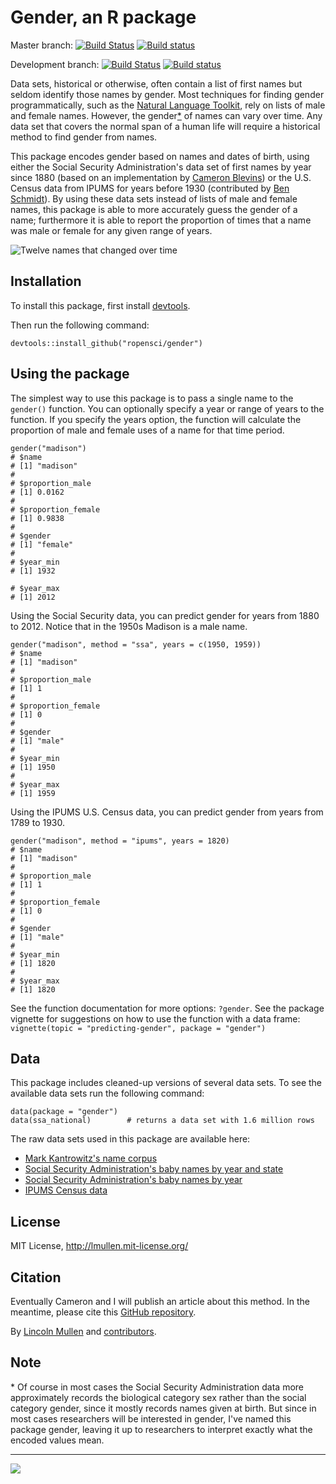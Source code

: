 # Gender, an R package

Master branch:
[![Build Status](https://travis-ci.org/ropensci/gender.svg?branch=master)](https://travis-ci.org/ropensci/gender)
[![Build status](https://ci.appveyor.com/api/projects/status/56q80n66voo9rks2/branch/master)](https://ci.appveyor.com/project/lmullen/gender/branch/master)

Development branch:
[![Build Status](https://travis-ci.org/ropensci/gender.svg?branch=develop)](https://travis-ci.org/ropensci/gender)
[![Build status](https://ci.appveyor.com/api/projects/status/56q80n66voo9rks2/branch/develop)](https://ci.appveyor.com/project/lmullen/gender/branch/develop)

Data sets, historical or otherwise, often contain a list of first names
but seldom identify those names by gender. Most techniques for finding
gender programmatically, such as the [Natural Language Toolkit][], rely
on lists of male and female names. However, the gender[\*][] of names
can vary over time. Any data set that covers the normal span of a human
life will require a historical method to find gender from names.

This package encodes gender based on names and dates of birth, using
either the Social Security Administration's data set of first names by
year since 1880 (based on an implementation by [Cameron Blevins][]) or
the U.S. Census data from IPUMS for years before 1930 (contributed by
[Ben Schmidt][]). By using these data sets instead of lists of male and
female names, this package is able to more accurately guess the gender
of a name; furthermore it is able to report the proportion of times that
a name was male or female for any given range of years.

![Twelve names that changed over time][]

## Installation

To install this package, first install [devtools][].

Then run the following command:

    devtools::install_github("ropensci/gender")

## Using the package

The simplest way to use this package is to pass a single name to the
`gender()` function. You can optionally specify a year or range of years
to the function. If you specify the years option, the function will
calculate the proportion of male and female uses of a name for that time
period.

    gender("madison")
    # $name
    # [1] "madison"
    #
    # $proportion_male
    # [1] 0.0162
    #
    # $proportion_female
    # [1] 0.9838
    #
    # $gender
    # [1] "female"
    #
    # $year_min
    # [1] 1932

    # $year_max
    # [1] 2012

Using the Social Security data, you can predict gender for years from
1880 to 2012. Notice that in the 1950s Madison is a male name.

    gender("madison", method = "ssa", years = c(1950, 1959))
    # $name
    # [1] "madison"
    # 
    # $proportion_male
    # [1] 1
    # 
    # $proportion_female
    # [1] 0
    # 
    # $gender
    # [1] "male"
    # 
    # $year_min
    # [1] 1950
    # 
    # $year_max
    # [1] 1959

Using the IPUMS U.S. Census data, you can predict gender from years from
1789 to 1930.

    gender("madison", method = "ipums", years = 1820)
    # $name
    # [1] "madison"
    # 
    # $proportion_male
    # [1] 1
    # 
    # $proportion_female
    # [1] 0
    # 
    # $gender
    # [1] "male"
    # 
    # $year_min
    # [1] 1820
    # 
    # $year_max
    # [1] 1820

See the function documentation for more options: `?gender`. See the
package vignette for suggestions on how to use the function with a data
frame: `vignette(topic = "predicting-gender", package = "gender")`

## Data

This package includes cleaned-up versions of several data sets. To see
the available data sets run the following command:

    data(package = "gender")
    data(ssa_national)        # returns a data set with 1.6 million rows

The raw data sets used in this package are available here:

-   [Mark Kantrowitz's name corpus][]
-   [Social Security Administration's baby names by year and state][]
-   [Social Security Administration's baby names by year][]
-   [IPUMS Census data][]

## License

MIT License, <http://lmullen.mit-license.org/>

## Citation

Eventually Cameron and I will publish an article about this method. In
the meantime, please cite this [GitHub repository][].

By [Lincoln Mullen][] and [contributors][].

## Note

<a name="gender-vs-sex"></a>\* Of course in most cases the Social
Security Administration data more approximately records the biological
category sex rather than the social category gender, since it mostly
records names given at birth. But since in most cases researchers will
be interested in gender, I've named this package gender, leaving it up
to researchers to interpret exactly what the encoded values mean.

---
[![](http://ropensci.org/public_images/github_footer.png)](http://ropensci.org)


  [Natural Language Toolkit]: http://www.nltk.org/
  [\*]: #gender-vs-sex
  [Cameron Blevins]: http://www.cameronblevins.org/
  [Ben Schmidt]: http://benschmidt.org/
  [Twelve names that changed over time]: https://raw.github.com/lmullen/gender/master/changing-names.png
  [devtools]: https://github.com/hadley/devtools
  [Mark Kantrowitz's name corpus]: http://www.cs.cmu.edu/afs/cs/project/ai-repository/ai/areas/nlp/corpora/names/0.html
  [Social Security Administration's baby names by year and state]: http://catalog.data.gov/dataset/baby-names-from-social-security-card-applications-data-by-state-and-district-of-
  [Social Security Administration's baby names by year]: http://catalog.data.gov/dataset/baby-names-from-social-security-card-applications-national-level-data
  [IPUMS Census data]: https://usa.ipums.org/
  [GitHub repository]: https://github.com/ropensci/gender
  [Lincoln Mullen]: http://lincolnmullen.com
  [contributors]: https://github.com/ropensci/gender/graphs/contributors
